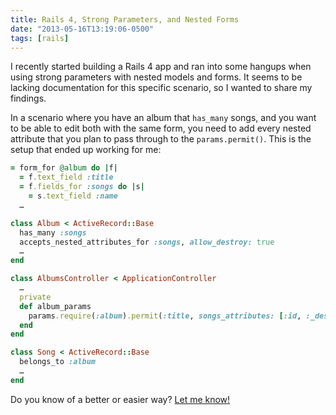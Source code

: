 ```yaml
---
title: Rails 4, Strong Parameters, and Nested Forms
date: "2013-05-16T13:19:06-0500"
tags: [rails]
---
```


I recently started building a Rails 4 app and ran into some hangups when using strong parameters with nested models and forms. It seems to be lacking documentation for this specific scenario, so I wanted to share my findings.

In a scenario where you have an album that `has_many` songs, and you want to be able to edit both with the same form, you need to add every nested attribute that you plan to pass through to the `params.permit()`. This is the setup that ended up working for me:

```ruby
= form_for @album do |f|
  = f.text_field :title
  = f.fields_for :songs do |s|
    = s.text_field :name
  …
```

```ruby
class Album < ActiveRecord::Base
  has_many :songs
  accepts_nested_attributes_for :songs, allow_destroy: true
  …
end
```

```ruby
class AlbumsController < ApplicationController
  …
  private
  def album_params
    params.require(:album).permit(:title, songs_attributes: [:id, :_destroy, :name])
  end
end
```

```ruby
class Song < ActiveRecord::Base
  belongs_to :album
  …
end
```

Do you know of a better or easier way? [Let me know!][email]

[email]: mailto:adamyonk@me.com?subject=Rails%204,%20Strong%20Parameters,%20and%20Nested%20Forms
